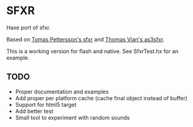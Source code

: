 SFXR
====

Haxe port of sfxr.

Based on [Tomas Pettersson's sfxr](http://www.drpetter.se/project_sfxr.html) and [Thomas Vian's as3sfxr](http://www.superflashbros.net/as3sfxr/).

This is a working version for flash and native. See SfxrTest.hx for an example.


TODO
----
- Proper documentation and examples
- Add proper per platform cache (cache final object instead of buffer)
- Support for html5 target
- Add better test
- Small tool to experiment with random sounds

